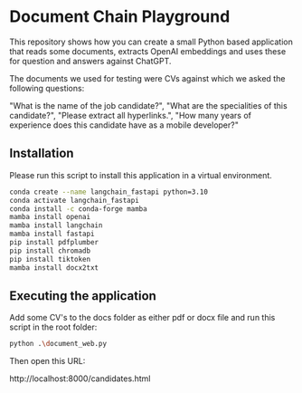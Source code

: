# Document Chain Playground

This repository shows how you can create a small Python based application that reads some documents, extracts OpenAI embeddings 
and uses these for question and answers against ChatGPT.

The documents we used for testing were CVs against which we asked the following questions:

"What is the name of the job candidate?",
"What are the specialities of this candidate?",
"Please extract all hyperlinks.",
"How many years of experience does this candidate have as a mobile developer?"

## Installation

Please run this script to install this application in a virtual environment.

```bash
conda create --name langchain_fastapi python=3.10
conda activate langchain_fastapi
conda install -c conda-forge mamba
mamba install openai
mamba install langchain
mamba install fastapi
pip install pdfplumber
pip install chromadb
pip install tiktoken
mamba install docx2txt
```

## Executing the application

Add some CV's to the docs folder as either pdf or docx file and run this script in the root folder:

```bash
python .\document_web.py
```

Then open this URL:

http://localhost:8000/candidates.html

